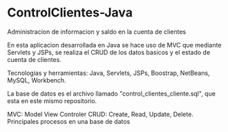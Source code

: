 # ControlClientes-Java
Administracion de informacion y saldo en la cuenta de clientes

En esta aplicacion desarrollada en Java se hace uso de MVC que mediante Servlets y JSPs, se realiza el CRUD de los datos basicos y el estado de cuenta de clientes.

Tecnologias y herramientas:
	Java, Servlets, JSPs, Boostrap, NetBeans, MySQL, Workbench.

La base de datos es el archivo llamado "control_clientes_cliente.sql", que esta en este mismo repositorio.


MVC: Model View Controler
CRUD: Create, Read, Update, Delete. Principales procesos en una base de datos
